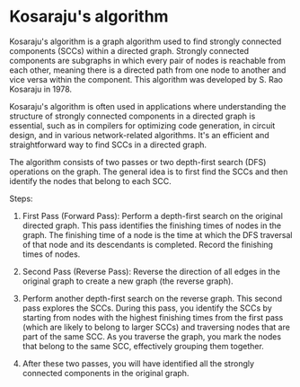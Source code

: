 # Kosaraju's algorithm

Kosaraju's algorithm is a graph algorithm used to find strongly connected components (SCCs) within a directed graph. Strongly connected components are subgraphs in which every pair of nodes is reachable from each other, meaning there is a directed path from one node to another and vice versa within the component. This algorithm was developed by S. Rao Kosaraju in 1978.

Kosaraju's algorithm is often used in applications where understanding the structure of strongly connected components in a directed graph is essential, such as in compilers for optimizing code generation, in circuit design, and in various network-related algorithms. It's an efficient and straightforward way to find SCCs in a directed graph.

The algorithm consists of two passes or two depth-first search (DFS) operations on the graph. The general idea is to first find the SCCs and then identify the nodes that belong to each SCC. 

Steps:

1. First Pass (Forward Pass): Perform a depth-first search on the original directed graph. This pass identifies the finishing times of nodes in the graph. The finishing time of a node is the time at which the DFS traversal of that node and its descendants is completed. Record the finishing times of nodes.

2. Second Pass (Reverse Pass): Reverse the direction of all edges in the original graph to create a new graph (the reverse graph). 
   
3. Perform another depth-first search on the reverse graph. This second pass explores the SCCs. During this pass, you identify the SCCs by starting from nodes with the highest finishing times from the first pass (which are likely to belong to larger SCCs) and traversing nodes that are part of the same SCC. As you traverse the graph, you mark the nodes that belong to the same SCC, effectively grouping them together.

4. After these two passes, you will have identified all the strongly connected components in the original graph.

